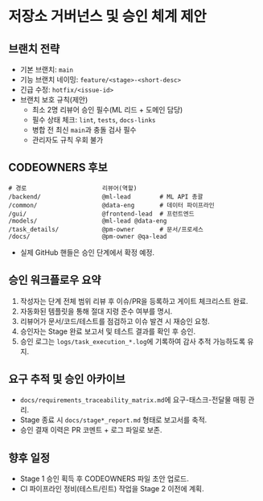 # 저장소 거버넌스 및 승인 체계 제안

## 브랜치 전략
- 기본 브랜치: `main`
- 기능 브랜치 네이밍: `feature/<stage>-<short-desc>`
- 긴급 수정: `hotfix/<issue-id>`
- 브랜치 보호 규칙(제안)
  - 최소 2명 리뷰어 승인 필수(ML 리드 + 도메인 담당)
  - 필수 상태 체크: `lint`, `tests`, `docs-links`
  - 병합 전 최신 `main`과 충돌 검사 필수
  - 관리자도 규칙 우회 불가

## CODEOWNERS 후보
```
# 경로                     리뷰어(역할)
/backend/                 @ml-lead        # ML API 총괄
/common/                  @data-eng       # 데이터 파이프라인
/gui/                     @frontend-lead  # 프런트엔드
/models/                  @ml-lead @data-eng
/task_details/            @pm-owner       # 문서/프로세스
/docs/                    @pm-owner @qa-lead
```
- 실제 GitHub 핸들은 승인 단계에서 확정 예정.

## 승인 워크플로우 요약
1. 작성자는 단계 전체 범위 리뷰 후 이슈/PR을 등록하고 게이트 체크리스트 완료.
2. 자동화된 템플릿을 통해 절대 지령 준수 여부를 명시.
3. 리뷰어가 문서/코드/테스트를 점검하고 이슈 발견 시 재승인 요청.
4. 승인자는 Stage 완료 보고서 및 테스트 결과를 확인 후 승인.
5. 승인 로그는 `logs/task_execution_*.log`에 기록하여 감사 추적 가능하도록 유지.

## 요구 추적 및 승인 아카이브
- `docs/requirements_traceability_matrix.md`에 요구-태스크-전달물 매핑 관리.
- Stage 종료 시 `docs/stage*_report.md` 형태로 보고서를 축적.
- 승인 결재 이력은 PR 코멘트 + 로그 파일로 보존.

## 향후 일정
- Stage 1 승인 획득 후 CODEOWNERS 파일 초안 업로드.
- CI 파이프라인 정비(테스트/린트) 작업을 Stage 2 이전에 계획.

